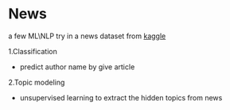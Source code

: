 # News
  a few ML\NLP try in a news dataset from [kaggle](kaggle.com)

1.Classification
  * predict author name by give article

2.Topic modeling
  * unsupervised learning to extract the hidden topics from news